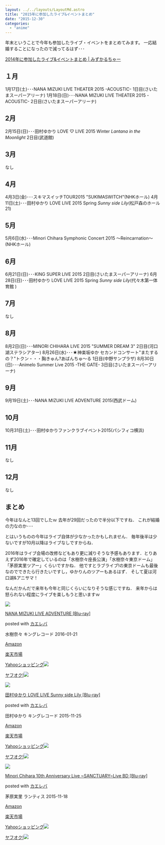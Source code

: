 ```yaml
---
layout: ../../layouts/LayoutMd.astro
title: "2015年に参加したライブ&イベントまとめ"
date: "2015-12-30"
categories: 
  - "anime"
---
```


年末ということで今年も参加したライブ・イベントをまとめてみます。 一応結婚することになったので減ってるはず･･･

[2014年に参加したライブ&イベントまとめ | みずかるちゃー](//mizuka123.net/6086/)

## １月

1月17日(土)･･･NANA MIZUKI LIVE THEATER 2015 -ACOUSTIC- 1日目(さいたまスーパーアリーナ) 1月18日(日)･･･NANA MIZUKI LIVE THEATER 2015 -ACOUSTIC- 2日目(さいたまスーパーアリーナ)

## 2月

2月15日(日)･･･田村ゆかり LOVE ♡ LIVE 2015 Winter _Lantana in the Moonlight_ 2日目(武道館)

## 3月

なし

## 4月

4月3日(金)･･･スキマスイッチTOUR2015 "SUKIMASWITCH"(NHKホール) 4月11日(土)･･･田村ゆかり LOVE LIVE 2015 Spring _Sunny side Lily_(松戸森のホール21)

## 5月

5月6日(水)･･･Minori Chihara Symphonic Concert 2015 ～Reincarnation～(NHKホール)

## 6月

6月21日(日)･･･KING SUPER LIVE 2015 2日目(さいたまスーパーアリーナ) 6月28日(日)･･･田村ゆかり LOVE LIVE 2015 Spring _Sunny side Lily_(代々木第一体育館 )

## 7月

なし

## 8月

8月2日(日)･･･MINORI CHIHARA LIVE 2015 "SUMMER DREAM 3" 2日目(河口湖ステラシアター) 8月26日(水)･･･★神楽坂ゆか セカンドコンサート"またするの？"トクン・・・胸きゅん?あばんちゅ～る 1日目(中野サンプラザ) 8月30日(日)･･･Animelo Summer Live 2015 -THE GATE- 3日目(さいたまスーパーアリーナ)

## 9月

9月19日(土)･･･NANA MIZUKI LIVE ADVENTURE 2015(西武ドーム)

## 10月

10月31日(土)･･･田村ゆかりファンクラブイベント2015(パシフィコ横浜)

## 11月

なし

## 12月

なし

## まとめ

今年はなんと13回でしたｗ 去年が29回だったので半分以下ですね． これが結婚の力なのか･･･

とはいうものの今年はライブ自体が少なかったかもしれません． 毎年後半は少ないですが10月以降はライブなしですからね．

2016年はライブ会場の改修などもあり更に減りそうな予感もあります．とりあえず2016年で確定しているのは「水樹奈々座長公演」「水樹奈々東京ドーム」「茅原実里ツアー」くらいですかね． 他ですとラブライブ!の東京ドームも最後なのでできたら行きたいですし，ゆかりんのツアーもあるはず． そして夏は河口湖&アニサマ！

なんだかんだで来年も今年と同じくらいになりそうな感じですね． 来年からは怒られない程度にライブを楽しもうと思いますｗ

[![](images/512vFstC03L._SL160_.jpg)](https://www.amazon.co.jp/exec/obidos/ASIN/B017VX1E8A/mizuka123-22/ref=nosim/)

[NANA MIZUKI LIVE ADVENTURE \[Blu-ray\]](https://www.amazon.co.jp/exec/obidos/ASIN/B017VX1E8A/mizuka123-22/ref=nosim/)

posted with [カエレバ](http://kaereba.com)

水樹奈々 キングレコード 2016-01-21

[Amazon](http://www.amazon.co.jp/gp/search?keywords=NANA%20MIZUKI%20LIVE%20ADVENTURE%20%5BBlu-ray%5D&__mk_ja_JP=%83J%83%5E%83J%83i&tag=mizuka123-22)

[楽天市場](http://hb.afl.rakuten.co.jp/hgc/032b53ee.4b34c5ee.0f4a541e.f440145e/?pc=http%3A%2F%2Fsearch.rakuten.co.jp%2Fsearch%2Fmall%2FNANA%2520MIZUKI%2520LIVE%2520ADVENTURE%2520%255BBlu-ray%255D%2F-%2Ff.1-p.1-s.1-sf.0-st.A-v.2%3Fx%3D0%26scid%3Daf_ich_link_urltxt%26m%3Dhttp%3A%2F%2Fm.rakuten.co.jp%2F)

[Yahooショッピング![](//ad.jp.ap.valuecommerce.com/servlet/gifbanner?sid=3066752&pid=881990642)](//ck.jp.ap.valuecommerce.com/servlet/referral?sid=3066752&pid=881990642&vc_url=http%3A%2F%2Fsearch.shopping.yahoo.co.jp%2Fsearch%3Fp%3DNANA%2520MIZUKI%2520LIVE%2520ADVENTURE%2520%255BBlu-ray%255D)

[ヤフオク!![](//ad.jp.ap.valuecommerce.com/servlet/gifbanner?sid=3066752&pid=881990642)](//ck.jp.ap.valuecommerce.com/servlet/referral?sid=3066752&pid=881990642&vc_url=http%3A%2F%2Fauctions.search.yahoo.co.jp%2Fsearch%3Fvo%3D%26ve%3D%26auccat%3D0%26aucminprice%3D%26aucmaxprice%3D%26aucmin_bidorbuy_price%3D%26aucmax_bidorbuy_price%3D%26loc_cd%3D0%26abatch%3D0%26istatus%3D0%26filtered%3D1%26ei%3DUTF-8%26tab_ex%3Dcommerce%26va%3DNANA%2520MIZUKI%2520LIVE%2520ADVENTURE%2520%255BBlu-ray%255D)

[![](images/51amTQIhx4L._SL160_.jpg)](https://www.amazon.co.jp/exec/obidos/ASIN/B0154MZA5I/mizuka123-22/ref=nosim/)

[田村ゆかり LOVE LIVE Sunny side Lily \[Blu-ray\]](https://www.amazon.co.jp/exec/obidos/ASIN/B0154MZA5I/mizuka123-22/ref=nosim/)

posted with [カエレバ](http://kaereba.com)

田村ゆかり キングレコード 2015-11-25

[Amazon](http://www.amazon.co.jp/gp/search?keywords=%93c%91%BA%82%E4%82%A9%82%E8%20LOVE%20%20LIVE%20Sunny%20side%20Lily%20%5BBlu-ray%5D&__mk_ja_JP=%83J%83%5E%83J%83i&tag=mizuka123-22)

[楽天市場](http://hb.afl.rakuten.co.jp/hgc/032b53ee.4b34c5ee.0f4a541e.f440145e/?pc=http%3A%2F%2Fsearch.rakuten.co.jp%2Fsearch%2Fmall%2F%25E7%2594%25B0%25E6%259D%2591%25E3%2582%2586%25E3%2581%258B%25E3%2582%258A%2520LOVE%2520%2520LIVE%2520Sunny%2520side%2520Lily%2520%255BBlu-ray%255D%2F-%2Ff.1-p.1-s.1-sf.0-st.A-v.2%3Fx%3D0%26scid%3Daf_ich_link_urltxt%26m%3Dhttp%3A%2F%2Fm.rakuten.co.jp%2F)

[Yahooショッピング![](//ad.jp.ap.valuecommerce.com/servlet/gifbanner?sid=3066752&pid=881990642)](//ck.jp.ap.valuecommerce.com/servlet/referral?sid=3066752&pid=881990642&vc_url=http%3A%2F%2Fsearch.shopping.yahoo.co.jp%2Fsearch%3Fp%3D%25E7%2594%25B0%25E6%259D%2591%25E3%2582%2586%25E3%2581%258B%25E3%2582%258A%2520LOVE%2520%2520LIVE%2520Sunny%2520side%2520Lily%2520%255BBlu-ray%255D)

[ヤフオク!![](//ad.jp.ap.valuecommerce.com/servlet/gifbanner?sid=3066752&pid=881990642)](//ck.jp.ap.valuecommerce.com/servlet/referral?sid=3066752&pid=881990642&vc_url=http%3A%2F%2Fauctions.search.yahoo.co.jp%2Fsearch%3Fvo%3D%26ve%3D%26auccat%3D0%26aucminprice%3D%26aucmaxprice%3D%26aucmin_bidorbuy_price%3D%26aucmax_bidorbuy_price%3D%26loc_cd%3D0%26abatch%3D0%26istatus%3D0%26filtered%3D1%26ei%3DUTF-8%26tab_ex%3Dcommerce%26va%3D%25E7%2594%25B0%25E6%259D%2591%25E3%2582%2586%25E3%2581%258B%25E3%2582%258A%2520LOVE%2520%2520LIVE%2520Sunny%2520side%2520Lily%2520%255BBlu-ray%255D)

[![](images/61JCMongjQL._SL160_.jpg)](https://www.amazon.co.jp/exec/obidos/ASIN/B0139ITP96/mizuka123-22/ref=nosim/)

[Minori Chihara 10th Anniversary Live ~SANCTUARY~Live BD \[Blu-ray\]](https://www.amazon.co.jp/exec/obidos/ASIN/B0139ITP96/mizuka123-22/ref=nosim/)

posted with [カエレバ](http://kaereba.com)

茅原実里 ランティス 2015-11-18

[Amazon](http://www.amazon.co.jp/gp/search?keywords=Minori%20Chihara%2010th%20Anniversary%20Live%20~SANCTUARY~Live%20BD%20%5BBlu-ray%5D&__mk_ja_JP=%83J%83%5E%83J%83i&tag=mizuka123-22)

[楽天市場](http://hb.afl.rakuten.co.jp/hgc/032b53ee.4b34c5ee.0f4a541e.f440145e/?pc=http%3A%2F%2Fsearch.rakuten.co.jp%2Fsearch%2Fmall%2FMinori%2520Chihara%252010th%2520Anniversary%2520Live%2520~SANCTUARY~Live%2520BD%2520%255BBlu-ray%255D%2F-%2Ff.1-p.1-s.1-sf.0-st.A-v.2%3Fx%3D0%26scid%3Daf_ich_link_urltxt%26m%3Dhttp%3A%2F%2Fm.rakuten.co.jp%2F)

[Yahooショッピング![](//ad.jp.ap.valuecommerce.com/servlet/gifbanner?sid=3066752&pid=881990642)](//ck.jp.ap.valuecommerce.com/servlet/referral?sid=3066752&pid=881990642&vc_url=http%3A%2F%2Fsearch.shopping.yahoo.co.jp%2Fsearch%3Fp%3DMinori%2520Chihara%252010th%2520Anniversary%2520Live%2520~SANCTUARY~Live%2520BD%2520%255BBlu-ray%255D)

[ヤフオク!![](//ad.jp.ap.valuecommerce.com/servlet/gifbanner?sid=3066752&pid=881990642)](//ck.jp.ap.valuecommerce.com/servlet/referral?sid=3066752&pid=881990642&vc_url=http%3A%2F%2Fauctions.search.yahoo.co.jp%2Fsearch%3Fvo%3D%26ve%3D%26auccat%3D0%26aucminprice%3D%26aucmaxprice%3D%26aucmin_bidorbuy_price%3D%26aucmax_bidorbuy_price%3D%26loc_cd%3D0%26abatch%3D0%26istatus%3D0%26filtered%3D1%26ei%3DUTF-8%26tab_ex%3Dcommerce%26va%3DMinori%2520Chihara%252010th%2520Anniversary%2520Live%2520~SANCTUARY~Live%2520BD%2520%255BBlu-ray%255D)
